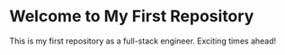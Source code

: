 # Welcome to My First Repository

This is my first repository as a full-stack engineer. Exciting times ahead!

